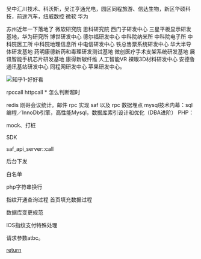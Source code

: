 吴中汇川技术、科沃斯，吴江亨通光电，园区同程旅游、信达生物，新区华硕科技，前途汽车，纽威数控
微软 华为 

苏州近年一下落地了
微软研究院
思科研究院
西门子研发中心
三星平板显示研发基地，华为研究所
博世研发中心
德尔福研发中心
中科院纳米所
中科院电子所
中科院医工所
中科院地理信息所
中电信研发中心
铁总售票系统研发中心
华大半导体研发基地
药明康德新药和毒理研发测试基地
微创医疗手术支架系统研发基地
展讯智能手机芯片研发基地
康得新碳纤维 
人工智能VR
裸眼3D材料研发中心
安德鲁通讯基站研发中心
同程网研发中心
苹果研发中心。


![知乎1-好好看](https://www.zhihu.com/question/23067277)



rpccall
httpcall
    * 怎么判断超时
    
redis
刚哥会议统计。邮件
rpc 实现
saf 以及 rpc
数据埋点
mysql技术内幕：sql编程／InnoDb引擎，高性能Mysql，数据库索引设计和优化（DBA进阶）
PHP：

mock、打桩

SDK

saf_api_server::call

后台下发

白名单


php字符串换行


指纹开通查询过程
首页填充数据过程  

数据库变更规范

IOS指纹支付特殊处理

请求参数atbc。



[return](SUMMARY.md)